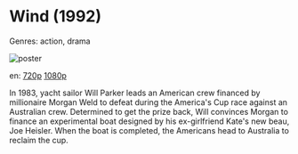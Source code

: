 # Wind (1992)

Genres: action, drama

![poster](http://image.tmdb.org/t/p/w500/463mUkRLvk5QEEsN1AmfsRsTrQt.jpg)

en:
  [720p](magnet:?xt=urn:btih:7A0CF8DB0062F8AACA040CC579C8C90D8B939A02&tr=udp://glotorrents.pw:6969/announce&tr=udp://tracker.opentrackr.org:1337/announce&tr=udp://torrent.gresille.org:80/announce&tr=udp://tracker.openbittorrent.com:80&tr=udp://tracker.coppersurfer.tk:6969&tr=udp://tracker.leechers-paradise.org:6969&tr=udp://p4p.arenabg.ch:1337&tr=udp://tracker.internetwarriors.net:1337)
  [1080p](magnet:?xt=urn:btih:3911BFB1DBE76B45C8571F4C04E3EFDD123D40DC&tr=udp://glotorrents.pw:6969/announce&tr=udp://tracker.opentrackr.org:1337/announce&tr=udp://torrent.gresille.org:80/announce&tr=udp://tracker.openbittorrent.com:80&tr=udp://tracker.coppersurfer.tk:6969&tr=udp://tracker.leechers-paradise.org:6969&tr=udp://p4p.arenabg.ch:1337&tr=udp://tracker.internetwarriors.net:1337)
  


In 1983, yacht sailor Will Parker leads an American crew financed by millionaire Morgan Weld to defeat during the America's Cup race against an Australian crew. Determined to get the prize back, Will convinces Morgan to finance an experimental boat designed by his ex-girlfriend Kate's new beau, Joe Heisler. When the boat is completed, the Americans head to Australia to reclaim the cup.